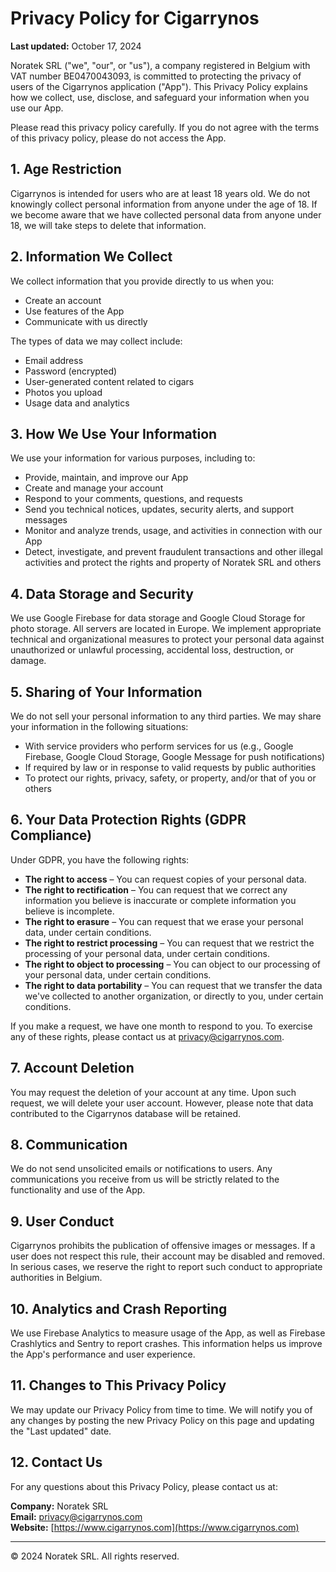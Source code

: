 # Privacy Policy for Cigarrynos

**Last updated:** October 17, 2024

Noratek SRL ("we", "our", or "us"), a company registered in Belgium with VAT number BE0470043093, is committed to protecting the privacy of users of the Cigarrynos application ("App"). This Privacy Policy explains how we collect, use, disclose, and safeguard your information when you use our App.

Please read this privacy policy carefully. If you do not agree with the terms of this privacy policy, please do not access the App.

## 1. Age Restriction
Cigarrynos is intended for users who are at least 18 years old. We do not knowingly collect personal information from anyone under the age of 18. If we become aware that we have collected personal data from anyone under 18, we will take steps to delete that information.

## 2. Information We Collect
We collect information that you provide directly to us when you:

- Create an account
- Use features of the App
- Communicate with us directly

The types of data we may collect include:

- Email address
- Password (encrypted)
- User-generated content related to cigars
- Photos you upload
- Usage data and analytics

## 3. How We Use Your Information
We use your information for various purposes, including to:

- Provide, maintain, and improve our App
- Create and manage your account
- Respond to your comments, questions, and requests
- Send you technical notices, updates, security alerts, and support messages
- Monitor and analyze trends, usage, and activities in connection with our App
- Detect, investigate, and prevent fraudulent transactions and other illegal activities and protect the rights and property of Noratek SRL and others

## 4. Data Storage and Security
We use Google Firebase for data storage and Google Cloud Storage for photo storage. All servers are located in Europe. We implement appropriate technical and organizational measures to protect your personal data against unauthorized or unlawful processing, accidental loss, destruction, or damage.

## 5. Sharing of Your Information
We do not sell your personal information to any third parties. We may share your information in the following situations:

- With service providers who perform services for us (e.g., Google Firebase, Google Cloud Storage, Google Message for push notifications)
- If required by law or in response to valid requests by public authorities
- To protect our rights, privacy, safety, or property, and/or that of you or others

## 6. Your Data Protection Rights (GDPR Compliance)
Under GDPR, you have the following rights:

- **The right to access** – You can request copies of your personal data.
- **The right to rectification** – You can request that we correct any information you believe is inaccurate or complete information you believe is incomplete.
- **The right to erasure** – You can request that we erase your personal data, under certain conditions.
- **The right to restrict processing** – You can request that we restrict the processing of your personal data, under certain conditions.
- **The right to object to processing** – You can object to our processing of your personal data, under certain conditions.
- **The right to data portability** – You can request that we transfer the data we've collected to another organization, or directly to you, under certain conditions.

If you make a request, we have one month to respond to you. To exercise any of these rights, please contact us at privacy@cigarrynos.com.

## 7. Account Deletion
You may request the deletion of your account at any time. Upon such request, we will delete your user account. However, please note that data contributed to the Cigarrynos database will be retained.

## 8. Communication
We do not send unsolicited emails or notifications to users. Any communications you receive from us will be strictly related to the functionality and use of the App.

## 9. User Conduct
Cigarrynos prohibits the publication of offensive images or messages. If a user does not respect this rule, their account may be disabled and removed. In serious cases, we reserve the right to report such conduct to appropriate authorities in Belgium.

## 10. Analytics and Crash Reporting
We use Firebase Analytics to measure usage of the App, as well as Firebase Crashlytics and Sentry to report crashes. This information helps us improve the App's performance and user experience.

## 11. Changes to This Privacy Policy
We may update our Privacy Policy from time to time. We will notify you of any changes by posting the new Privacy Policy on this page and updating the "Last updated" date.

## 12. Contact Us
For any questions about this Privacy Policy, please contact us at:

**Company:** Noratek SRL  
**Email:** privacy@cigarrynos.com  
**Website:** [https://www.cigarrynos.com](https://www.cigarrynos.com)

---

© 2024 Noratek SRL. All rights reserved.
